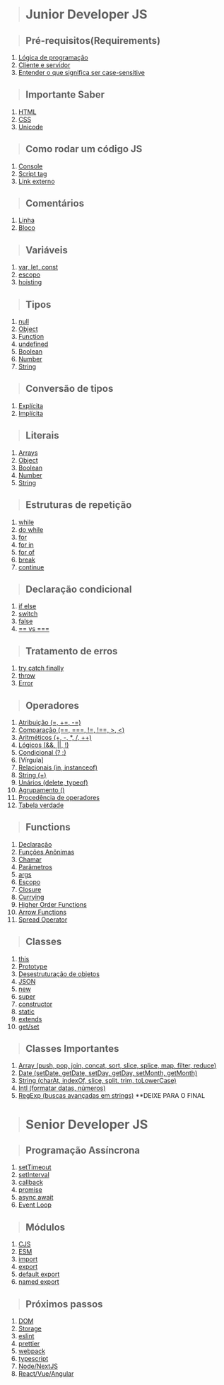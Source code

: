 > # Junior Developer JS

> ## Pré-requisitos(Requirements)
1. [Lógica de programação](./01-requirements/logica-de-programa%C3%A7%C3%A3o.md)
2. [Cliente e servidor](./01-requirements/cliente-servidor.md)
3. [Entender o que significa ser case-sensitive](./01-requirements/case-sensitive.md)

> ## Importante Saber
1. [HTML](./02-essential/html.md)
2. [CSS](./02-essential/css.md)
3. [Unicode](./02-essential/unicode.md)

> ## Como rodar um código JS
1. [Console]()
2. [Script tag]()
3. [Link externo]()

> ## Comentários
1. [Linha]()
2. [Bloco]()

> ## Variáveis
1. [var, let, const]()
2. [escopo]()
3. [hoisting]()

> ## Tipos
1. [null]()
2. [Object]()
3. [Function]()
4. [undefined]()
5. [Boolean]()
6. [Number]()
7. [String]()

> ## Conversão de tipos
1. [Explícita]()
2. [Implícita]()

> ## Literais
1. [Arrays]()
2. [Object]()
3. [Boolean]()
4. [Number]()
5. [String]()

> ## Estruturas de repetição
1. [while]()
2. [do while]()
3. [for]()
4. [for in]()
5. [for of]()
6. [break]()
7. [continue]()

> ## Declaração condicional
1. [if else]()
2. [switch]()
3. [false]()
4. [ == vs === ]()

> ## Tratamento de erros
1. [try catch finally]()
2. [throw]()
3. [Error]()

> ## Operadores
1. [Atribuição (=, +=, -=)]()
2. [Comparação (==, ===, !=, !==, >, <)]()
3. [Aritméticos (+, -, *, /, ++)]()
4. [Lógicos (&&, ||, !)]()
5. [Condicional (? :)]()
6. [Vírgula]
7. [Relacionais (in, instanceof)]()
8. [String (+)]()
9. [Unários (delete, typeof)]()
10. [Agrupamento ()]()
11. [Procedência de operadores]()
12. [Tabela verdade]()

> ## Functions
1. [Declaração]()
2. [Funções Anônimas]()
3. [Chamar]()
4. [Parâmetros]()
5. [args]()
6. [Escopo]()
7. [Closure]()
8. [Currying]()
9. [Higher Order Functions]()
10. [Arrow Functions]()
11. [Spread Operator]()

> ## Classes
1. [this]()
2. [Prototype]()
3. [Desestruturação de objetos]()
4. [JSON]()
5. [new]()
6. [super]()
7. [constructor]()
8. [static]()
9. [extends]()
10. [get/set]()

> ## Classes Importantes
1. [Array (push, pop, join, concat, sort, slice, splice, map, filter, reduce)]()
2. [Date (setDate, getDate, setDay, getDay, setMonth, getMonth)]()
3. [String (charAt, indexOf, slice, split, trim, toLowerCase)]()
5. [Intl (formatar datas, números)]()
6. [RegExp (buscas avançadas em strings)]() **DEIXE PARA O FINAL

> # Senior Developer JS

> ## Programação Assíncrona
1. [setTimeout]()
2. [setInterval]()
3. [callback]()
4. [promise]()
5. [async await]()
6. [Event Loop]()

> ## Módulos
1. [CJS]()
2. [ESM]()
3. [import]()
4. [export]()
5. [default export]()
6. [named export]()

> ## Próximos passos
1. [DOM]()
2. [Storage]()
3. [eslint]()
4. [prettier]()
5. [webpack]()
6. [typescript]()
7. [Node/NextJS]()
8. [React/Vue/Angular]()